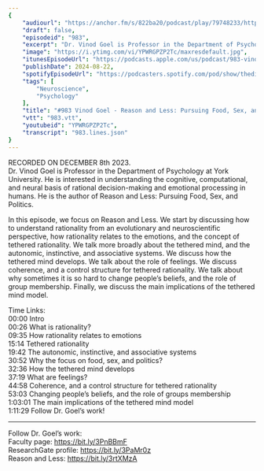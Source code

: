 ```yaml
---
{
	"audiourl": "https://anchor.fm/s/822ba20/podcast/play/79748233/https%3A%2F%2Fd3ctxlq1ktw2nl.cloudfront.net%2Fstaging%2F2023-11-8%2F0ea45f49-858b-f833-d0f8-980f67055ea7.m4a",
	"draft": false,
	"episodeid": "983",
	"excerpt": "Dr. Vinod Goel is Professor in the Department of Psychology at York University. He is interested in understanding the cognitive, computational, and neural basis of rational decision-making and emotional processing in humans. He is the author of Reason and Less: Pursuing Food, Sex, and Politics.",
	"image": "https://i.ytimg.com/vi/YPWRGPZP2Tc/maxresdefault.jpg",
	"itunesEpisodeUrl": "https://podcasts.apple.com/us/podcast/983-vinod-goel-reason-and-less-pursuing-food-sex/id1451347236?i=1000666272776&uo=4",
	"publishDate": 2024-08-22,
	"spotifyEpisodeUrl": "https://podcasters.spotify.com/pod/show/thedissenter/episodes/983-Vinod-Goel---Reason-and-Less-Pursuing-Food--Sex--and-Politics-e2d07m9",
	"tags": [
		"Neuroscience",
		"Psychology"
	],
	"title": "#983 Vinod Goel - Reason and Less: Pursuing Food, Sex, and Politics",
	"vtt": "983.vtt",
	"youtubeid": "YPWRGPZP2Tc",
	"transcript": "983.lines.json"
}
---
```

RECORDED ON DECEMBER 8th 2023.  
Dr. Vinod Goel is Professor in the Department of Psychology at York University. He is interested in understanding the cognitive, computational, and neural basis of rational decision-making and emotional processing in humans. He is the author of Reason and Less: Pursuing Food, Sex, and Politics.

In this episode, we focus on Reason and Less. We start by discussing how to understand rationality from an evolutionary and neuroscientific perspective, how rationality relates to the emotions, and the concept of tethered rationality. We talk more broadly about the tethered mind, and the autonomic, instinctive, and associative systems. We discuss how the tethered mind develops. We talk about the role of feelings. We discuss coherence, and a control structure for tethered rationality. We talk about why sometimes it is so hard to change people’s beliefs, and the role of group membership. Finally, we discuss the main implications of the tethered mind model.

Time Links:  
<time>00:00</time> Intro  
<time>00:26</time> What is rationality?  
<time>09:35</time> How rationality relates to emotions  
<time>15:14</time> Tethered rationality  
<time>19:42</time> The autonomic, instinctive, and associative systems  
<time>30:52</time> Why the focus on food, sex, and politics?  
<time>32:36</time> How the tethered mind develops  
<time>37:19</time> What are feelings?  
<time>44:58</time> Coherence, and a control structure for tethered rationality  
<time>53:03</time> Changing people’s beliefs, and the role of groups membership  
<time>1:03:01</time> The main implications of the tethered mind model  
<time>1:11:29</time> Follow Dr. Goel’s work!

---

Follow Dr. Goel’s work:  
Faculty page: https://bit.ly/3PnBBmF  
ResearchGate profile: https://bit.ly/3PaMr0z  
Reason and Less: https://bit.ly/3rtXMzA
